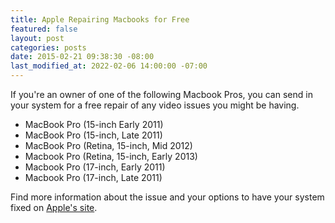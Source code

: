 ```yaml
---
title: Apple Repairing Macbooks for Free
featured: false
layout: post
categories: posts
date: 2015-02-21 09:38:30 -08:00
last_modified_at: 2022-02-06 14:00:00 -07:00
---
```


If you're an owner of one of the following Macbook Pros, you can send in your system for a free repair of any video issues you might be having.

- MacBook Pro (15-inch Early 2011)
- MacBook Pro (15-inch, Late 2011)
- MacBook Pro (Retina, 15-inch, Mid 2012)
- Macbook Pro (Retina, 15-inch, Early 2013)
- Macbook Pro (17-inch, Early 2011)
- Macbook Pro (17-inch, Late 2011)

Find more information about the issue and your options to have your system fixed on [Apple's site](http://www.apple.com/support/macbookpro-videoissues/).

